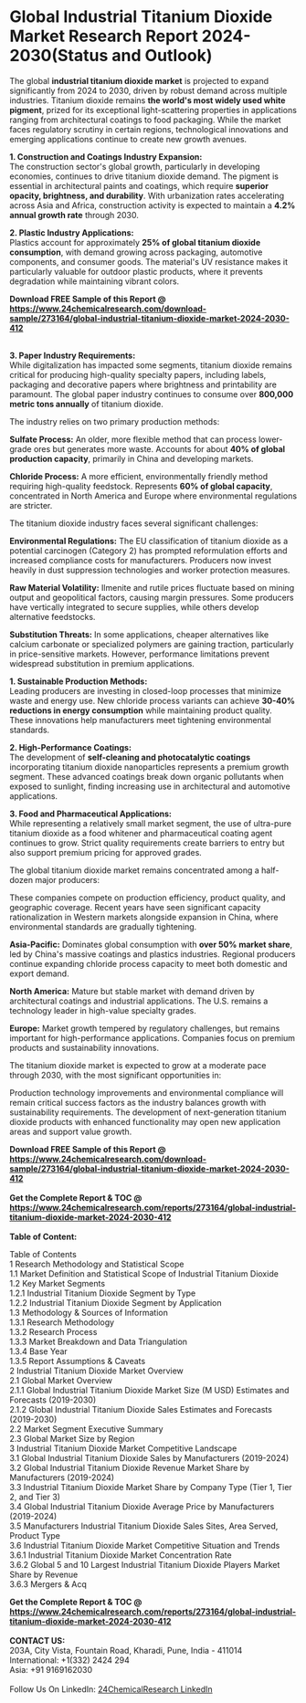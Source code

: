 <h1>Global Industrial Titanium Dioxide Market Research Report 2024-2030(Status and Outlook)</h1><p>The global <strong>industrial titanium dioxide market</strong> is projected to expand significantly from 2024 to 2030, driven by robust demand across multiple industries. Titanium dioxide remains <strong>the world's most widely used white pigment</strong>, prized for its exceptional light-scattering properties in applications ranging from architectural coatings to food packaging. While the market faces regulatory scrutiny in certain regions, technological innovations and emerging applications continue to create new growth avenues.</p><p><strong>1. Construction and Coatings Industry Expansion:</strong><br>
The construction sector's global growth, particularly in developing economies, continues to drive titanium dioxide demand. The pigment is essential in architectural paints and coatings, which require <strong>superior opacity, brightness, and durability</strong>. With urbanization rates accelerating across Asia and Africa, construction activity is expected to maintain a <strong>4.2% annual growth rate</strong> through 2030.</p><p><strong>2. Plastic Industry Applications:</strong><br>
Plastics account for approximately <strong>25% of global titanium dioxide consumption</strong>, with demand growing across packaging, automotive components, and consumer goods. The material's UV resistance makes it particularly valuable for outdoor plastic products, where it prevents degradation while maintaining vibrant colors.</p><div><b>Download FREE Sample of this Report @ 
            <a href="https://www.24chemicalresearch.com/download-sample/273164/global-industrial-titanium-dioxide-market-2024-2030-412">
            https://www.24chemicalresearch.com/download-sample/273164/global-industrial-titanium-dioxide-market-2024-2030-412</a></b></div><br><p><strong>3. Paper Industry Requirements:</strong><br>
While digitalization has impacted some segments, titanium dioxide remains critical for producing high-quality specialty papers, including labels, packaging and decorative papers where brightness and printability are paramount. The global paper industry continues to consume over <strong>800,000 metric tons annually</strong> of titanium dioxide.</p><p>The industry relies on two primary production methods:</p><p><strong>Sulfate Process:</strong> An older, more flexible method that can process lower-grade ores but generates more waste. Accounts for about <strong>40% of global production capacity</strong>, primarily in China and developing markets.</p><p><strong>Chloride Process:</strong> A more efficient, environmentally friendly method requiring high-quality feedstock. Represents <strong>60% of global capacity</strong>, concentrated in North America and Europe where environmental regulations are stricter.</p><p>The titanium dioxide industry faces several significant challenges:</p><p><strong>Environmental Regulations:</strong> The EU classification of titanium dioxide as a potential carcinogen (Category 2) has prompted reformulation efforts and increased compliance costs for manufacturers. Producers now invest heavily in dust suppression technologies and worker protection measures.</p><p><strong>Raw Material Volatility:</strong> Ilmenite and rutile prices fluctuate based on mining output and geopolitical factors, causing margin pressures. Some producers have vertically integrated to secure supplies, while others develop alternative feedstocks.</p><p><strong>Substitution Threats:</strong> In some applications, cheaper alternatives like calcium carbonate or specialized polymers are gaining traction, particularly in price-sensitive markets. However, performance limitations prevent widespread substitution in premium applications.</p><p><strong>1. Sustainable Production Methods:</strong><br>
Leading producers are investing in closed-loop processes that minimize waste and energy use. New chloride process variants can achieve <strong>30-40% reductions in energy consumption</strong> while maintaining product quality. These innovations help manufacturers meet tightening environmental standards.</p><p><strong>2. High-Performance Coatings:</strong><br>
The development of <strong>self-cleaning and photocatalytic coatings</strong> incorporating titanium dioxide nanoparticles represents a premium growth segment. These advanced coatings break down organic pollutants when exposed to sunlight, finding increasing use in architectural and automotive applications.</p><p><strong>3. Food and Pharmaceutical Applications:</strong><br>
While representing a relatively small market segment, the use of ultra-pure titanium dioxide as a food whitener and pharmaceutical coating agent continues to grow. Strict quality requirements create barriers to entry but also support premium pricing for approved grades.</p><p>The global titanium dioxide market remains concentrated among a half-dozen major producers:</p><p>These companies compete on production efficiency, product quality, and geographic coverage. Recent years have seen significant capacity rationalization in Western markets alongside expansion in China, where environmental standards are gradually tightening.</p><p><strong>Asia-Pacific:</strong> Dominates global consumption with <strong>over 50% market share</strong>, led by China's massive coatings and plastics industries. Regional producers continue expanding chloride process capacity to meet both domestic and export demand.</p><p><strong>North America:</strong> Mature but stable market with demand driven by architectural coatings and industrial applications. The U.S. remains a technology leader in high-value specialty grades.</p><p><strong>Europe:</strong> Market growth tempered by regulatory challenges, but remains important for high-performance applications. Companies focus on premium products and sustainability innovations.</p><p>The titanium dioxide market is expected to grow at a moderate pace through 2030, with the most significant opportunities in:</p><p>Production technology improvements and environmental compliance will remain critical success factors as the industry balances growth with sustainability requirements. The development of next-generation titanium dioxide products with enhanced functionality may open new application areas and support value growth.</p><div><b>Download FREE Sample of this Report @ 
            <a href="https://www.24chemicalresearch.com/download-sample/273164/global-industrial-titanium-dioxide-market-2024-2030-412">
            https://www.24chemicalresearch.com/download-sample/273164/global-industrial-titanium-dioxide-market-2024-2030-412</a></b></div><br><div><b>Get the Complete Report & TOC @ 
            <a href="https://www.24chemicalresearch.com/reports/273164/global-industrial-titanium-dioxide-market-2024-2030-412">
            https://www.24chemicalresearch.com/reports/273164/global-industrial-titanium-dioxide-market-2024-2030-412</a></b></div><br>
            <b>Table of Content:</b><p>Table of Contents<br />
1 Research Methodology and Statistical Scope<br />
1.1 Market Definition and Statistical Scope of Industrial Titanium Dioxide<br />
1.2 Key Market Segments<br />
1.2.1 Industrial Titanium Dioxide Segment by Type<br />
1.2.2 Industrial Titanium Dioxide Segment by Application<br />
1.3 Methodology & Sources of Information<br />
1.3.1 Research Methodology<br />
1.3.2 Research Process<br />
1.3.3 Market Breakdown and Data Triangulation<br />
1.3.4 Base Year<br />
1.3.5 Report Assumptions & Caveats<br />
2 Industrial Titanium Dioxide Market Overview<br />
2.1 Global Market Overview<br />
2.1.1 Global Industrial Titanium Dioxide Market Size (M USD) Estimates and Forecasts (2019-2030)<br />
2.1.2 Global Industrial Titanium Dioxide Sales Estimates and Forecasts (2019-2030)<br />
2.2 Market Segment Executive Summary<br />
2.3 Global Market Size by Region<br />
3 Industrial Titanium Dioxide Market Competitive Landscape<br />
3.1 Global Industrial Titanium Dioxide Sales by Manufacturers (2019-2024)<br />
3.2 Global Industrial Titanium Dioxide Revenue Market Share by Manufacturers (2019-2024)<br />
3.3 Industrial Titanium Dioxide Market Share by Company Type (Tier 1, Tier 2, and Tier 3)<br />
3.4 Global Industrial Titanium Dioxide Average Price by Manufacturers (2019-2024)<br />
3.5 Manufacturers Industrial Titanium Dioxide Sales Sites, Area Served, Product Type<br />
3.6 Industrial Titanium Dioxide Market Competitive Situation and Trends<br />
3.6.1 Industrial Titanium Dioxide Market Concentration Rate<br />
3.6.2 Global 5 and 10 Largest Industrial Titanium Dioxide Players Market Share by Revenue<br />
3.6.3 Mergers & Acq</p><div><b>Get the Complete Report & TOC @ 
            <a href="https://www.24chemicalresearch.com/reports/273164/global-industrial-titanium-dioxide-market-2024-2030-412">
            https://www.24chemicalresearch.com/reports/273164/global-industrial-titanium-dioxide-market-2024-2030-412</a></b></div><br><b>CONTACT US:</b><br>
            203A, City Vista, Fountain Road, Kharadi, Pune, India - 411014<br>
            International: +1(332) 2424 294<br>
            Asia: +91 9169162030 <br><br>
            Follow Us On LinkedIn: <a href="https://www.linkedin.com/company/24chemicalresearch/">24ChemicalResearch LinkedIn</a>